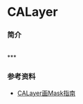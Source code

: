 # CALayer

### 简介

<br>
***
<br>

### 参考资料

* [CALayer画Mask指南](http://www.monk-studio.com/calayerhua-mask/)